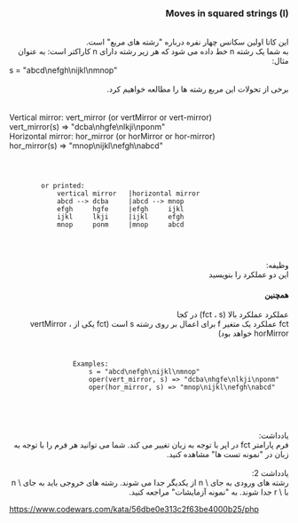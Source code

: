 <div dir="rtl">
<h3>Moves in squared strings (I)</h3>

<br>
این کاتا اولین سکانس چهار نفره درباره "رشته های مربع" است.
<br>
به شما یک رشته n خط داده می شود که هر زیر رشته دارای n کاراکتر است: به عنوان مثال:
<div dir="ltr">
s = "abcd\nefgh\nijkl\nmnop"
</div>
<br>
برخی از تحولات این مربع رشته ها را مطالعه خواهیم کرد.
<br>
<br>
<br>
<div dir="ltr">
Vertical mirror: vert_mirror (or vertMirror or vert-mirror)
<br>
vert_mirror(s) => "dcba\nhgfe\nlkji\nponm"
<br>
Horizontal mirror: hor_mirror (or horMirror or hor-mirror)
<br>
hor_mirror(s) => "mnop\nijkl\nefgh\nabcd"
<br>
<br>
<code>
    <pre>
        or printed:
            vertical mirror   |horizontal mirror   
            abcd --> dcba     |abcd --> mnop
            efgh     hgfe     |efgh     ijkl
            ijkl     lkji     |ijkl     efgh
            mnop     ponm     |mnop     abcd
    </pre>
</code>
</div>
<br>
وظیفه:
<br>
این دو عملکرد را بنویسید
<h4>همچنین</h4>
عملکرد عملکرد بالا (fct ، s) در کجا
<br>
fct عملکرد یک متغیر f برای اعمال بر روی رشته s است (fct یکی از vertMirror ، horMirror خواهد بود)
<br>
<div dir="ltr">
        <code>
            <pre>
                Examples:
                    s = "abcd\nefgh\nijkl\nmnop"
                    oper(vert_mirror, s) => "dcba\nhgfe\nlkji\nponm"
                    oper(hor_mirror, s) => "mnop\nijkl\nefgh\nabcd"
            </pre>
        </code>
</div>
<br>
یادداشت:
<br>
فرم پارامتر fct در اپر با توجه به زبان تغییر می کند. شما می توانید هر فرم را با توجه به زبان در "نمونه تست ها" مشاهده کنید.
<br>
<br>
یادداشت 2:
<br>
رشته های ورودی به جای \ n از یکدیگر جدا می شوند. رشته های خروجی باید به جای \ n با \ r جدا شوند. به "نمونه آزمایشات" مراجعه کنید.

</div>

https://www.codewars.com/kata/56dbe0e313c2f63be4000b25/php